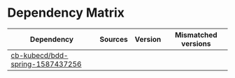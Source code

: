 # Dependency Matrix

Dependency | Sources | Version | Mismatched versions
---------- | ------- | ------- | -------------------
[cb-kubecd/bdd-spring-1587437256](https://github.com/cb-kubecd/bdd-spring-1587437256.git) |  | []() | 
